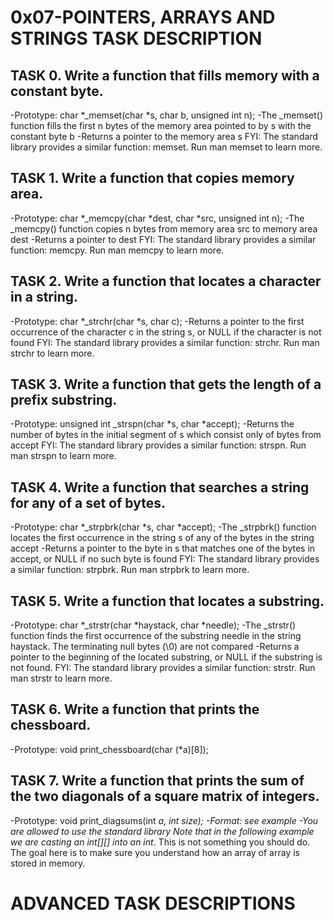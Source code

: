 # 0x07-POINTERS, ARRAYS AND STRINGS TASK DESCRIPTION

## TASK 0. Write a function that fills memory with a constant byte.
-Prototype: char *_memset(char *s, char b, unsigned int n);
-The _memset() function fills the first n bytes of the memory area pointed to by s with the constant byte b
-Returns a pointer to the memory area s
FYI: The standard library provides a similar function: memset. Run man memset to learn more.

## TASK 1. Write a function that copies memory area.
-Prototype: char *_memcpy(char *dest, char *src, unsigned int n);
-The _memcpy() function copies n bytes from memory area src to memory area dest
-Returns a pointer to dest
FYI: The standard library provides a similar function: memcpy. Run man memcpy to learn more.

## TASK 2. Write a function that locates a character in a string.
-Prototype: char *_strchr(char *s, char c);
-Returns a pointer to the first occurrence of the character c in the string s, or NULL if the character is not found
FYI: The standard library provides a similar function: strchr. Run man strchr to learn more.

## TASK 3. Write a function that gets the length of a prefix substring.
-Prototype: unsigned int _strspn(char *s, char *accept);
-Returns the number of bytes in the initial segment of s which consist only of bytes from accept
FYI: The standard library provides a similar function: strspn. Run man strspn to learn more.

## TASK 4. Write a function that searches a string for any of a set of bytes.
-Prototype: char *_strpbrk(char *s, char *accept);
-The _strpbrk() function locates the first occurrence in the string s of any of the bytes in the string accept
-Returns a pointer to the byte in s that matches one of the bytes in accept, or NULL if no such byte is found
FYI: The standard library provides a similar function: strpbrk. Run man strpbrk to learn more.

## TASK 5. Write a function that locates a substring.
-Prototype: char *_strstr(char *haystack, char *needle);
-The _strstr() function finds the first occurrence of the substring needle in the string haystack. The terminating null bytes (\0) are not compared
-Returns a pointer to the beginning of the located substring, or NULL if the substring is not found.
FYI: The standard library provides a similar function: strstr. Run man strstr to learn more.

## TASK 6. Write a function that prints the chessboard.
-Prototype: void print_chessboard(char (*a)[8]);

## TASK 7. Write a function that prints the sum of the two diagonals of a square matrix of integers.
-Prototype: void print_diagsums(int *a, int size);
-Format: see example
-You are allowed to use the standard library
Note that in the following example we are casting an int[][] into an int*. This is not something you should do. The goal here is to make sure you understand how an array of array is stored in memory.

# ADVANCED TASK DESCRIPTIONS
